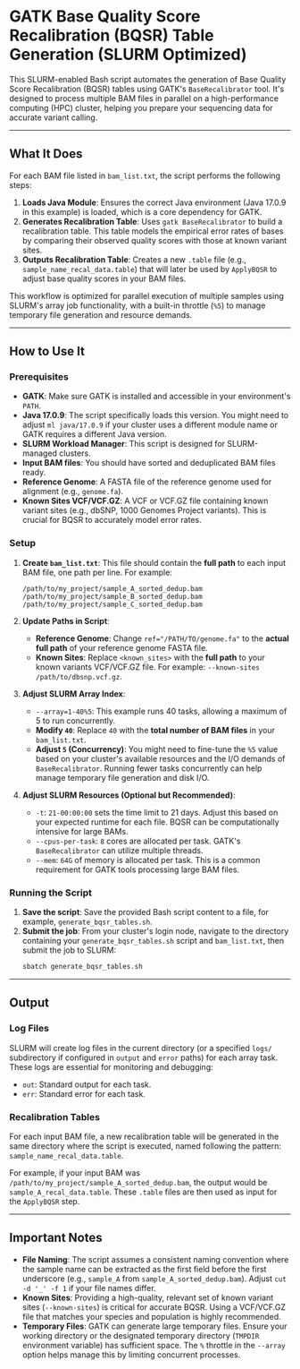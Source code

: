 # GATK Base Quality Score Recalibration (BQSR) Table Generation (SLURM Optimized)

This SLURM-enabled Bash script automates the generation of Base Quality Score Recalibration (BQSR) tables using GATK's `BaseRecalibrator` tool. It's designed to process multiple BAM files in parallel on a high-performance computing (HPC) cluster, helping you prepare your sequencing data for accurate variant calling.

---

## What It Does

For each BAM file listed in `bam_list.txt`, the script performs the following steps:

1.  **Loads Java Module**: Ensures the correct Java environment (Java 17.0.9 in this example) is loaded, which is a core dependency for GATK.
2.  **Generates Recalibration Table**: Uses `gatk BaseRecalibrator` to build a recalibration table. This table models the empirical error rates of bases by comparing their observed quality scores with those at known variant sites.
3.  **Outputs Recalibration Table**: Creates a new `.table` file (e.g., `sample_name_recal_data.table`) that will later be used by `ApplyBQSR` to adjust base quality scores in your BAM files.

This workflow is optimized for parallel execution of multiple samples using SLURM's array job functionality, with a built-in throttle (`%5`) to manage temporary file generation and resource demands.

---

## How to Use It

### Prerequisites

* **GATK**: Make sure GATK is installed and accessible in your environment's `PATH`.
* **Java 17.0.9**: The script specifically loads this version. You might need to adjust `ml java/17.0.9` if your cluster uses a different module name or GATK requires a different Java version.
* **SLURM Workload Manager**: This script is designed for SLURM-managed clusters.
* **Input BAM files**: You should have sorted and deduplicated BAM files ready.
* **Reference Genome**: A FASTA file of the reference genome used for alignment (e.g., `genome.fa`).
* **Known Sites VCF/VCF.GZ**: A VCF or VCF.GZ file containing known variant sites (e.g., dbSNP, 1000 Genomes Project variants). This is crucial for BQSR to accurately model error rates.

### Setup

1.  **Create `bam_list.txt`**: This file should contain the **full path** to each input BAM file, one path per line. For example:
    ```
    /path/to/my_project/sample_A_sorted_dedup.bam
    /path/to/my_project/sample_B_sorted_dedup.bam
    /path/to/my_project/sample_C_sorted_dedup.bam
    ```

2.  **Update Paths in Script**:
    * **Reference Genome**: Change `ref="/PATH/TO/genome.fa"` to the **actual full path** of your reference genome FASTA file.
    * **Known Sites**: Replace `<known_sites>` with the **full path** to your known variants VCF/VCF.GZ file. For example: `--known-sites /path/to/dbsnp.vcf.gz`.

3.  **Adjust SLURM Array Index**:
    * `--array=1-40%5`: This example runs 40 tasks, allowing a maximum of 5 to run concurrently.
    * **Modify `40`**: Replace `40` with the **total number of BAM files** in your `bam_list.txt`.
    * **Adjust `5` (Concurrency)**: You might need to fine-tune the `%5` value based on your cluster's available resources and the I/O demands of `BaseRecalibrator`. Running fewer tasks concurrently can help manage temporary file generation and disk I/O.

4.  **Adjust SLURM Resources (Optional but Recommended)**:
    * `-t`: `21-00:00:00` sets the time limit to 21 days. Adjust this based on your expected runtime for each file. BQSR can be computationally intensive for large BAMs.
    * `--cpus-per-task`: `8` cores are allocated per task. GATK's `BaseRecalibrator` can utilize multiple threads.
    * `--mem`: `64G` of memory is allocated per task. This is a common requirement for GATK tools processing large BAM files.

### Running the Script

1.  **Save the script**: Save the provided Bash script content to a file, for example, `generate_bqsr_tables.sh`.
2.  **Submit the job**: From your cluster's login node, navigate to the directory containing your `generate_bqsr_tables.sh` script and `bam_list.txt`, then submit the job to SLURM:
    ```bash
    sbatch generate_bqsr_tables.sh
    ```

---

## Output

### Log Files

SLURM will create log files in the current directory (or a specified `logs/` subdirectory if configured in `output` and `error` paths) for each array task. These logs are essential for monitoring and debugging:
* `out`: Standard output for each task.
* `err`: Standard error for each task.

### Recalibration Tables

For each input BAM file, a new recalibration table will be generated in the same directory where the script is executed, named following the pattern: `sample_name_recal_data.table`.

For example, if your input BAM was `/path/to/my_project/sample_A_sorted_dedup.bam`, the output would be `sample_A_recal_data.table`. These `.table` files are then used as input for the `ApplyBQSR` step.

---

## Important Notes

* **File Naming**: The script assumes a consistent naming convention where the sample name can be extracted as the first field before the first underscore (e.g., `sample_A` from `sample_A_sorted_dedup.bam`). Adjust `cut -d '_' -f 1` if your file names differ.
* **Known Sites**: Providing a high-quality, relevant set of known variant sites (`--known-sites`) is critical for accurate BQSR. Using a VCF/VCF.GZ file that matches your species and population is highly recommended.
* **Temporary Files**: GATK can generate large temporary files. Ensure your working directory or the designated temporary directory (`TMPDIR` environment variable) has sufficient space. The `%` throttle in the `--array` option helps manage this by limiting concurrent processes.
